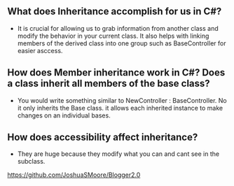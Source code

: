 ## What does Inheritance accomplish for us in C#?
* It is crucial for allowing us to grab information from another class and modify the behavior in your current class. It also helps with linking members of the derived class into one group such as BaseController for easier asccess.

## How does Member inheritance work in C#? Does a class inherit all members of the base class?

* You would write something similar to NewController : BaseController. No it only inherits the Base class. it allows each inherited instance to make changes on an individual bases. 
## How does accessibility affect inheritance?
*  They are huge because they modify what you can and cant see in the subclass.

https://github.com/JoshuaSMoore/Blogger2.0